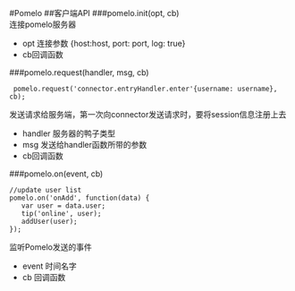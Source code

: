 #Pomelo
##客户端API
###pomelo.init(opt, cb)  
连接pomelo服务器

+ opt 连接参数 {host:host, port: port, log: true}
+ cb回调函数

###pomelo.request(handler, msg, cb)

     pomelo.request('connector.entryHandler.enter'{username: username}, cb); 

发送请求给服务端，第一次向connector发送请求时，要将session信息注册上去

+ handler 服务器的鸭子类型
+ msg 发送给handler函数所带的参数
+ cb回调函数

###pomelo.on(event, cb)

    //update user list
    pomelo.on('onAdd', function(data) {
       var user = data.user;
       tip('online', user);
       addUser(user);
    });


监听Pomelo发送的事件

+ event 时间名字
+ cb 回调函数
